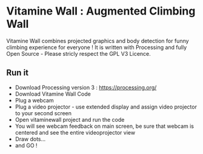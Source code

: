 # Vitamine Wall : Augmented Climbing Wall

Vitamine Wall combines projected graphics and body detection for funny climbing experience for everyone ! 
It is written with Processing and fully Open Source - Please stricly respect the GPL V3 Licence.

## Run it

* Download Processing version 3 : https://processing.org/
* Download Vitamine Wall Code
* Plug a webcam 
* Plug a video projector - use extended display and assign video projector to your second screen
* Open vitaminewall project and run the code
* You will see webcam feedback on main screen, be sure that webcam is centered and see the entire videoprojector view
* Draw dots...
* and GO !

